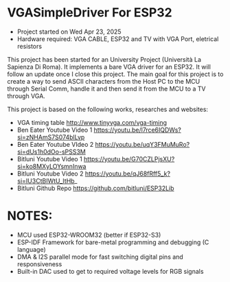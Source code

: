 # VGASimpleDriver For ESP32
- Project started on Wed Apr 23, 2025
- Hardware required: VGA CABLE, ESP32 and TV with VGA Port, eletrical resistors


This project has been started for an University Project (Università La Sapienza Di Roma). It implements a bare VGA driver for an ESP32. It will follow an update once I close this project.
The main goal for this project is to create a way to send ASCII characters from the Host PC to the MCU through Serial Comm, handle it and then send it from the MCU to a TV through VGA. 

This project is based on the following works, researches and websites:
- VGA timing table http://www.tinyvga.com/vga-timing
- Ben Eater Youtube Video 1 https://youtu.be/l7rce6IQDWs?si=zNHAmS7S074blLvp
- Ben Eater Youtube VIdeo 2 https://youtu.be/uqY3FMuMuRo?si=dUs1h0dOo-sPSS3M
- Bitluni Youtube Video 1 https://youtu.be/G70CZLPjsXU?si=ko8MXyLOYsmnInwa
- Bitluni Youtube Video 2 https://youtu.be/qJ68fRff5_k?si=IU3CtBIWtU_ItHb_
- Bitluni Github Repo https://github.com/bitluni/ESP32Lib



# NOTES:
- MCU used ESP32-WROOM32 (better if ESP32-S3)
- ESP-IDF Framework for bare-metal programming and debugging (C language)
- DMA & I2S parallel mode for fast switching digital pins and responsiveness
- Built-in DAC used to get to required voltage levels for RGB signals


